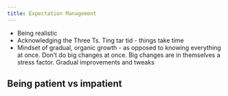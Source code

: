 ```yaml
---
title: Expectation Management
---
```


- Being realistic
- Acknowledging the Three Ts. Ting tar tid - things take time
- Mindset of gradual, organic growth - as opposed to knowing everything at once. Don’t do big changes at once. Big changes are in themselves a stress factor. Gradual improvements and tweaks

## Being patient vs impatient
